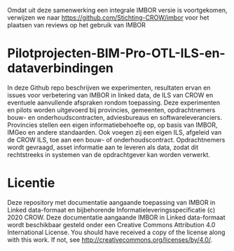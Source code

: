 Omdat uit deze samenwerking een integrale IMBOR versie is voortgekomen, verwijzen we naar https://github.com/Stichting-CROW/imbor voor het plaatsen van reviews op het gebruik van IMBOR


# Pilotprojecten-BIM-Pro-OTL-ILS-en-dataverbindingen

In deze Github repo beschrijven we experimenten, resultaten ervan en issues voor verbetering van IMBOR in linked data, de ILS van CROW en eventuele aanvullende afspraken rondom toepassing.
Deze experimenten en pilots worden uitgevoerd bij provincies, gemeenten, opdrachtnemers bouw- en onderhoudscontracten, adviesbureaus en softwareleveranciers.
Provincies stellen een eigen informatiebehoefte op, op basis van IMBOR, IMGeo en andere standaarden. Ook voegen zij een eigen ILS, afgeleid van de CROW ILS, toe aan een bouw- of onderhoudscontract. 
Opdrachtnemers wordt gevraagd, asset informatie aan te leveren als data, zodat dit rechtstreeks in systemen van de opdrachtgever kan worden verwerkt.

# Licentie
Deze repository met documentatie aangaande toepassing van IMBOR in Linked data-formaat en bijbehorende Informatieleveringsspecificatie (c) 2020 CROW.
Deze documentatie aangaande IMBOR in Linked data-formaat wordt beschikbaar gesteld onder een Creative Commons Attribution 4.0 International License.
You should have received a copy of the license along with this work. If not, see http://creativecommons.org/licenses/by/4.0/.

